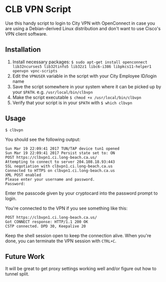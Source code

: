# CLB VPN Script

Use this handy script to login to City VPN with OpenConnect in case you are using a Debian-derived Linux distribution and don't want to use Cisco's VPN client software.

## Installation

1. Install necessary packages: `$ sudo apt-get install openconnect lib32ncurses5 lib32tinfo5 lib32z1 libc6-i386 libpkcs11-helper1 openvpn vpnc-scripts`
2. Edit the `VPNUSER` variable in the script with your City Employee ID/login name
3. Save the script somewhere in your system where it can be picked up by your `$PATH`. e.g. `/usr/local/bin/clbvpn`
4. Make the script executable `$ chmod +x /usr/local/bin/clbvpn`
5. Verify that your script is in your `$PATH` with `$ which clbvpn`

## Usage

`$ clbvpn`

You should see the following output:

    Sun Mar 19 22:09:41 2017 TUN/TAP device tun1 opened
    Sun Mar 19 22:09:41 2017 Persist state set to: ON
    POST https://clbvpn1.ci.long-beach.ca.us/
    Attempting to connect to server 204.108.18.93:443
    SSL negotiation with clbvpn1.ci.long-beach.ca.us
    Connected to HTTPS on clbvpn1.ci.long-beach.ca.us
    XML POST enabled
    Please enter your username and password.
    Password:

Enter the passcode given by your cryptocard into the password prompt to login.

You're connected to the VPN if you see something like this:

    POST https://clbvpn1.ci.long-beach.ca.us/
    Got CONNECT response: HTTP/1.1 200 OK
    CSTP connected. DPD 30, Keepalive 20

Keep the shell session open to keep the connection alive. When you're done, you can terminate the VPN session with `CTRL+C`.

## Future Work
It will be great to get proxy settings working well and/or figure out how to tunnel split.
